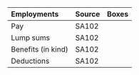 | Employments                     | Source | Boxes      |
|:--------------------------------|:-------|:-----------|
| Pay                     |  SA102 |            |
| Lump sums                   |  SA102 |            |
| Benefits (in kind)                    |  SA102 |            |
| Deductions                      |  SA102 |            |

